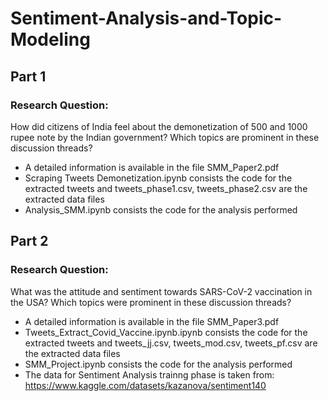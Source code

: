 # Sentiment-Analysis-and-Topic-Modeling

## Part 1

### Research Question: 
How did citizens of India feel about the demonetization of 500 and 1000 rupee note by the Indian government? Which topics are prominent in these discussion threads? 

- A detailed information is available in the file SMM_Paper2.pdf
- Scraping Tweets Demonetization.ipynb consists the code for the extracted tweets and tweets_phase1.csv, tweets_phase2.csv are the extracted data files
- Analysis_SMM.ipynb consists the code for the analysis performed


## Part 2

### Research Question: 
What was the attitude and sentiment towards SARS-CoV-2 vaccination in the USA? Which topics were prominent in these discussion threads? 

- A detailed information is available in the file SMM_Paper3.pdf
- Tweets_Extract_Covid_Vaccine.ipynb.ipynb consists the code for the extracted tweets and tweets_jj.csv, tweets_mod.csv, tweets_pf.csv are the extracted data files
- SMM_Project.ipynb consists the code for the analysis performed
- The data for Sentiment Analysis trainng phase is taken from: https://www.kaggle.com/datasets/kazanova/sentiment140
